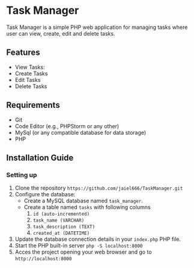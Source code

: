 # Task Manager

Task Manager is a simple PHP web application for managing tasks where user can view, create, edit and delete tasks.

## Features
- View Tasks:
- Create Tasks
- Edit Tasks
- Delete Tasks

## Requirements
* Git
* Code Editor (e.g., PHPStorm or any other)
* MySql (or any compatible database for data storage)
* PHP

## Installation Guide
### Setting up

1. Clone the repository
  `https://github.com/jaiel666/TaskManager.git`
2. Configure the database:
   - Create a MySQL database named `task_manager`.
   - Create a table named `tasks` with following columns
       1. `id (auto-incremented)`
       2. `task_name (VARCHAR)`
       3. `task_description (TEXT)`
       4. `created_at (DATETIME)`
3. Update the database connection details in your `index.php` PHP file.
4. Start the PHP built-in server
   `php -S localhost:8000`
5. Acces the project opening your web browser and go to `http://localhost:8000`
